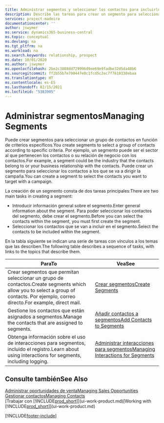 ```yaml
---
title: Administrar segmentos y seleccionar los contactos para incluirlos | Documentos de Microsoft
description: Describe las tareas para crear un segmento para seleccionar un grupo de contactos según criterios específicos, por ejemplo, contactos de un determinado sector al que desee dirigirse.
services: project-madeira
documentationcenter: ''
author: jswymer
ms.service: dynamics365-business-central
ms.topic: conceptual
ms.devlang: na
ms.tgt_pltfrm: na
ms.workload: na
ms.search.keywords: relationship, prospect
ms.date: 10/01/2020
ms.author: jswymer
ms.openlocfilehash: 2be2c3888dd729996d9ee69e9fadbe32d5da48b6
ms.sourcegitcommit: ff2b55b7e790447e0c1fcd5c2ec7f7610338ebaa
ms.translationtype: HT
ms.contentlocale: es-ES
ms.lasthandoff: 02/15/2021
ms.locfileid: "5383905"
---
```

# <a name="managing-segments"></a><span data-ttu-id="7031c-103">Administrar segmentos</span><span class="sxs-lookup"><span data-stu-id="7031c-103">Managing Segments</span></span>
<span data-ttu-id="7031c-104">Puede crear segmentos para seleccionar un grupo de contactos en función de criterios específicos.</span><span class="sxs-lookup"><span data-stu-id="7031c-104">You create segments to select a group of contacts according to specific criteria.</span></span> <span data-ttu-id="7031c-105">Por ejemplo, un segmento puede ser el sector al que pertenecen los contactos o su relación de negocio con los contactos.</span><span class="sxs-lookup"><span data-stu-id="7031c-105">For example, a segment could be the industry that the contacts belong to or your business relationship with the contacts.</span></span> <span data-ttu-id="7031c-106">Puede crear un segmento para seleccionar los contactos a los que se va a dirigir la campaña.</span><span class="sxs-lookup"><span data-stu-id="7031c-106">You can create a segment to select the contacts you want to target with a campaign.</span></span>

<span data-ttu-id="7031c-107">La creación de un segmento consta de dos tareas principales:</span><span class="sxs-lookup"><span data-stu-id="7031c-107">There are two main tasks in creating a segment:</span></span>

* <span data-ttu-id="7031c-108">Introducir información general sobre el segmento.</span><span class="sxs-lookup"><span data-stu-id="7031c-108">Enter general information about the segment.</span></span> <span data-ttu-id="7031c-109">Para poder seleccionar los contactos del segmento, debe crear el segmento.</span><span class="sxs-lookup"><span data-stu-id="7031c-109">Before you can select the contacts within the segment, you must first create the segment.</span></span>
* <span data-ttu-id="7031c-110">Seleccionar los contactos que se van a incluir en el segmento.</span><span class="sxs-lookup"><span data-stu-id="7031c-110">Select the contacts to be included within the segment.</span></span>

<span data-ttu-id="7031c-111">En la tabla siguiente se indican una serie de tareas con vínculos a los temas que las describen.</span><span class="sxs-lookup"><span data-stu-id="7031c-111">The following table describes a sequence of tasks, with links to the topics that describe them.</span></span>

| <span data-ttu-id="7031c-112">Para</span><span class="sxs-lookup"><span data-stu-id="7031c-112">To</span></span> | <span data-ttu-id="7031c-113">Vea</span><span class="sxs-lookup"><span data-stu-id="7031c-113">See</span></span> |
| --- | --- |
| <span data-ttu-id="7031c-114">Crear segmentos que permitan seleccionar un grupo de contactos.</span><span class="sxs-lookup"><span data-stu-id="7031c-114">Create segments which allow you to select a group of contacts.</span></span> <span data-ttu-id="7031c-115">Por ejemplo, correo directo.</span><span class="sxs-lookup"><span data-stu-id="7031c-115">For example, direct mail.</span></span> |[<span data-ttu-id="7031c-116">Crear segmentos</span><span class="sxs-lookup"><span data-stu-id="7031c-116">Create Segments</span></span>](marketing-how-create-segment.md) |
| <span data-ttu-id="7031c-117">Gestione los contactos que están asignados a segmentos.</span><span class="sxs-lookup"><span data-stu-id="7031c-117">Manage the contacts that are assigned to segments.</span></span> |[<span data-ttu-id="7031c-118">Añadir contactos a segmentos</span><span class="sxs-lookup"><span data-stu-id="7031c-118">Add Contacts to Segments</span></span>](marketing-add-contact-segment.md) |
| <span data-ttu-id="7031c-119">Obtenga información sobre el uso de interacciones para segmentos, incluido el registro.</span><span class="sxs-lookup"><span data-stu-id="7031c-119">Learn about using interactions for segments, including logging.</span></span> |[<span data-ttu-id="7031c-120">Administrar interacciones para segmentos</span><span class="sxs-lookup"><span data-stu-id="7031c-120">Managing Interactions for Segments</span></span>](marketing-interaction-segments.md) |

## <a name="see-also"></a><span data-ttu-id="7031c-121">Consulte también</span><span class="sxs-lookup"><span data-stu-id="7031c-121">See Also</span></span>
[<span data-ttu-id="7031c-122">Administrar oportunidades de venta</span><span class="sxs-lookup"><span data-stu-id="7031c-122">Managing Sales Opportunities</span></span>](marketing-manage-sales-opportunities.md)  
[<span data-ttu-id="7031c-123">Gestionar contactos</span><span class="sxs-lookup"><span data-stu-id="7031c-123">Managing Contacts</span></span>](marketing-contacts.md)  
<span data-ttu-id="7031c-124">[Trabajar con [!INCLUDE[prod_short](includes/prod_short.md)]](ui-work-product.md)</span><span class="sxs-lookup"><span data-stu-id="7031c-124">[Working with [!INCLUDE[prod_short](includes/prod_short.md)]](ui-work-product.md)</span></span>


[!INCLUDE[footer-include](includes/footer-banner.md)]